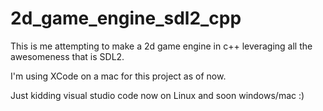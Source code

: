 # 2d_game_engine_sdl2_cpp

This is me attempting to make a 2d game engine in c++ leveraging all the awesomeness that is SDL2.

I'm using XCode on a mac for this project as of now.

Just kidding visual studio code now on Linux and soon windows/mac :)
